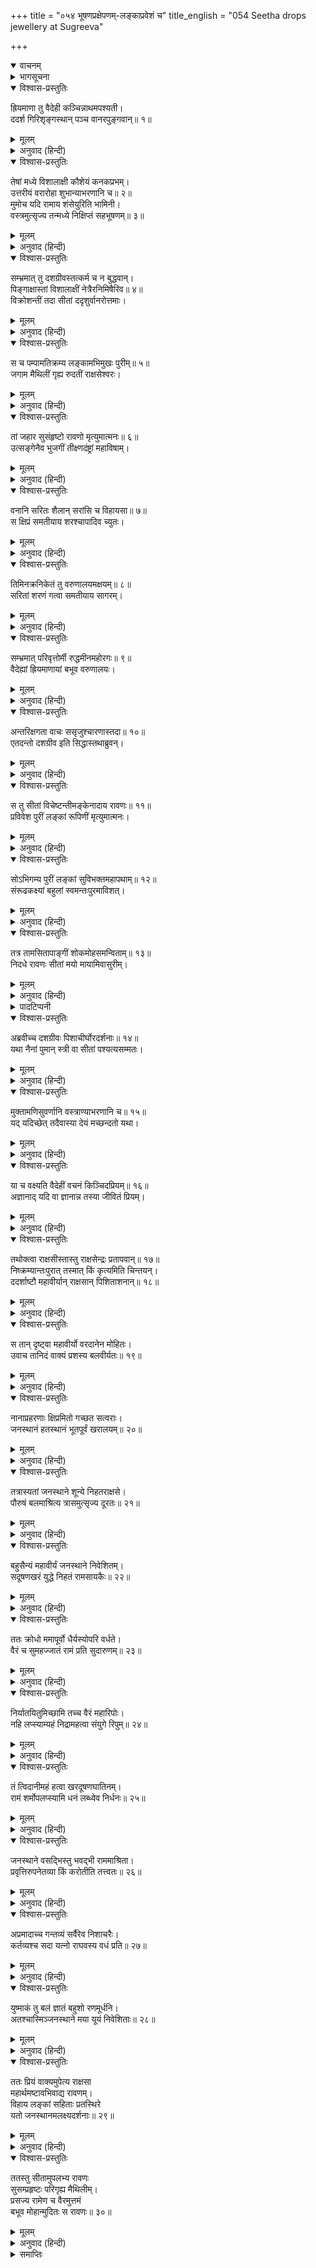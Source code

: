 +++
title = "०५४ भूषणप्रक्षेपणम्-लङ्काप्रवेशं च"
title_english = "054 Seetha drops jewellery at Sugreeva"

+++
<details open><summary>वाचनम्</summary>
<div caption="श्रीराम-हरिसीताराममूर्ति-घनपाठिभ्यां वचनम्" class="audioEmbed" src="https://archive.org/download/Ramayana-recitation-Sriram-harisItArAmamUrti-Ghanapaati-v2/Kanda_3/Kanda_3_ARK-054-Bhushana_Prekshepanam_Lankaa_Praveshanam_Cha.mp3"></div>
</details>

<details><summary>भागसूचना</summary>

54. सीताका पाँच वानरोंके बीच अपने भूषण और वस्त्रको गिराना, रावणका लङ्कामें पहुँचकर सीताको अन्तःपुरमें रखना तथा जनस्थानमें आठ राक्षसोंको गुप्तचरके रूपमें रहनेके लिये भेजना
</details>

<details open><summary>विश्वास-प्रस्तुतिः</summary>

ह्रियमाणा तु वैदेही कञ्चिन्नाथमपश्यती।  
ददर्श गिरिशृङ्गस्थान् पञ्च वानरपुङ्गवान्॥ १॥
</details>

<details><summary>मूलम्</summary>

ह्रियमाणा तु वैदेही कञ्चिन्नाथमपश्यती।  
ददर्श गिरिशृङ्गस्थान् पञ्च वानरपुङ्गवान्॥ १॥
</details>

<details><summary>अनुवाद (हिन्दी)</summary>

रावणके द्वारा हरी जाती हुई विदेहनन्दिनी सीताको उस समय कोई भी अपना सहायक नहीं दिखायी देता था। मार्गमें उन्होंने एक पर्वतके शिखरपर पाँच श्रेष्ठ वानरोंको बैठे देखा॥ १॥
</details>

<details open><summary>विश्वास-प्रस्तुतिः</summary>

तेषां मध्ये विशालाक्षी कौशेयं कनकप्रभम्।  
उत्तरीयं वरारोहा शुभान्याभरणानि च॥ २॥  
मुमोच यदि रामाय शंसेयुरिति भामिनी।  
वस्त्रमुत्सृज्य तन्मध्ये निक्षिप्तं सहभूषणम्॥ ३॥
</details>

<details><summary>मूलम्</summary>

तेषां मध्ये विशालाक्षी कौशेयं कनकप्रभम्।  
उत्तरीयं वरारोहा शुभान्याभरणानि च॥ २॥  
मुमोच यदि रामाय शंसेयुरिति भामिनी।  
वस्त्रमुत्सृज्य तन्मध्ये निक्षिप्तं सहभूषणम्॥ ३॥
</details>

<details><summary>अनुवाद (हिन्दी)</summary>

तब सुन्दर अङ्गोंवाली विशाललोचना भामिनी सीताने यह सोचकर कि शायद ये भगवान् श्रीरामको कुछ समाचार कह सकें, अपने सुनहरे रंगकी रेशमी चादर उतारी और उसमें वस्त्र और आभूषण रखकर उसे उनके बीचमें फेंक दिया॥ २-३॥
</details>

<details open><summary>विश्वास-प्रस्तुतिः</summary>

सम्भ्रमात् तु दशग्रीवस्तत्कर्म च न बुद्धवान्।  
पिङ्गाक्षास्तां विशालाक्षीं नेत्रैरनिमिषैरिव॥ ४॥  
विक्रोशन्तीं तदा सीतां ददृशुर्वानरोत्तमाः।
</details>

<details><summary>मूलम्</summary>

सम्भ्रमात् तु दशग्रीवस्तत्कर्म च न बुद्धवान्।  
पिङ्गाक्षास्तां विशालाक्षीं नेत्रैरनिमिषैरिव॥ ४॥  
विक्रोशन्तीं तदा सीतां ददृशुर्वानरोत्तमाः।
</details>

<details><summary>अनुवाद (हिन्दी)</summary>

रावण बड़ी घबराहटमें था, इसलिये सीताके इस कार्यको वह न जान सका। वे भूरी आँखोंवाले श्रेष्ठ वानर उस समय उच्च स्वरसे विलाप करती हुई विशाल-लोचना सीताकी ओर एकटक नेत्रोंसे देखने लगे॥ ४ १/२॥
</details>

<details open><summary>विश्वास-प्रस्तुतिः</summary>

स च पम्पामतिक्रम्य लङ्कामभिमुखः पुरीम्॥ ५॥  
जगाम मैथिलीं गृह्य रुदतीं राक्षसेश्वरः।
</details>

<details><summary>मूलम्</summary>

स च पम्पामतिक्रम्य लङ्कामभिमुखः पुरीम्॥ ५॥  
जगाम मैथिलीं गृह्य रुदतीं राक्षसेश्वरः।
</details>

<details><summary>अनुवाद (हिन्दी)</summary>

राक्षसराज रावण पम्पासरोवरको लाँघकर रोती हुई मैथिली सीताको साथ लिये लङ्कापुरीकी ओर चल दिया॥ ५ १/२॥
</details>

<details open><summary>विश्वास-प्रस्तुतिः</summary>

तां जहार सुसंहृष्टो रावणो मृत्युमात्मनः॥ ६॥  
उत्सङ्गेनैव भुजगीं तीक्ष्णदंष्ट्रां महाविषाम्।
</details>

<details><summary>मूलम्</summary>

तां जहार सुसंहृष्टो रावणो मृत्युमात्मनः॥ ६॥  
उत्सङ्गेनैव भुजगीं तीक्ष्णदंष्ट्रां महाविषाम्।
</details>

<details><summary>अनुवाद (हिन्दी)</summary>

निशाचर रावण बड़े हर्षमें भरकर सीताके रूपमें अपनी मौतको ही हरकर लिये जा रहा था। उसने वैदेहीके रूपमें तीखे दाढ़वाली महाविषैली नागिनको ही अपनी गोदमें उठा रखा था॥ ६ १/२॥
</details>

<details open><summary>विश्वास-प्रस्तुतिः</summary>

वनानि सरितः शैलान् सरांसि च विहायसा॥ ७॥  
स क्षिप्रं समतीयाय शरश्चापादिव च्युतः।
</details>

<details><summary>मूलम्</summary>

वनानि सरितः शैलान् सरांसि च विहायसा॥ ७॥  
स क्षिप्रं समतीयाय शरश्चापादिव च्युतः।
</details>

<details><summary>अनुवाद (हिन्दी)</summary>

वह धनुषसे छूटे हुए बाणकी तरह तीव्र गतिसे चलकर आकाशमार्गसे अनेकानेक वनों, नदियों, पर्वतों और सरोवरोंको तुरंत लाँघ गया॥ ७ १/२॥
</details>

<details open><summary>विश्वास-प्रस्तुतिः</summary>

तिमिनक्रनिकेतं तु वरुणालयमक्षयम्॥ ८॥  
सरितां शरणं गत्वा समतीयाय सागरम्।
</details>

<details><summary>मूलम्</summary>

तिमिनक्रनिकेतं तु वरुणालयमक्षयम्॥ ८॥  
सरितां शरणं गत्वा समतीयाय सागरम्।
</details>

<details><summary>अनुवाद (हिन्दी)</summary>

उसने तिमि नामक मत्स्यों और नाकोंके निवासस्थान एवं वरुणके अक्षय गृह समुद्रको भी, जो समस्त नदियोंका आश्रय है, पार कर लिया॥ ८ १/२॥
</details>

<details open><summary>विश्वास-प्रस्तुतिः</summary>

सम्भ्रमात् परिवृत्तोर्मी रुद्धमीनमहोरगः॥ ९॥  
वैदेह्यां ह्रियमाणायां बभूव वरुणालयः।
</details>

<details><summary>मूलम्</summary>

सम्भ्रमात् परिवृत्तोर्मी रुद्धमीनमहोरगः॥ ९॥  
वैदेह्यां ह्रियमाणायां बभूव वरुणालयः।
</details>

<details><summary>अनुवाद (हिन्दी)</summary>

विदेहनन्दिनी जगन्माता जानकीका अपहरण होते समय वरुणालय समुद्रको बड़ी घबराहट हुई। उससे उसकी उठती हुई लहरें शान्त हो गयीं। उसके भीतर रहनेवाली मछलियों और बड़े-बड़े सर्पोंकी गति रुक गयी॥ ९ १/२॥
</details>

<details open><summary>विश्वास-प्रस्तुतिः</summary>

अन्तरिक्षगता वाचः ससृजुश्चारणास्तदा॥ १०॥  
एतदन्तो दशग्रीव इति सिद्धास्तथाब्रुवन्।
</details>

<details><summary>मूलम्</summary>

अन्तरिक्षगता वाचः ससृजुश्चारणास्तदा॥ १०॥  
एतदन्तो दशग्रीव इति सिद्धास्तथाब्रुवन्।
</details>

<details><summary>अनुवाद (हिन्दी)</summary>

उस समय आकाशमें विचरनेवाले चारण यों बोले—‘अब दशग्रीव रावणका यह अन्तकाल निकट आ पहुँचा है’ तथा सिद्धोंने भी यही बात दुहरायी॥ १० १/२॥
</details>

<details open><summary>विश्वास-प्रस्तुतिः</summary>

स तु सीतां विचेष्टन्तीमङ्केनादाय रावणः॥ ११॥  
प्रविवेश पुरीं लङ्कां रूपिणीं मृत्युमात्मनः।
</details>

<details><summary>मूलम्</summary>

स तु सीतां विचेष्टन्तीमङ्केनादाय रावणः॥ ११॥  
प्रविवेश पुरीं लङ्कां रूपिणीं मृत्युमात्मनः।
</details>

<details><summary>अनुवाद (हिन्दी)</summary>

सीता छटपटा रही थीं। रावणने अपनी साकारमृत्युकी भाँति उन्हें अङ्कमें लेकर लङ्कापुरीमें प्रवेश किया॥ ११ १/२॥
</details>

<details open><summary>विश्वास-प्रस्तुतिः</summary>

सोऽभिगम्य पुरीं लङ्कां सुविभक्तमहापथाम्॥ १२॥  
संरूढकक्ष्यां बहुलां स्वमन्तःपुरमाविशत्।
</details>

<details><summary>मूलम्</summary>

सोऽभिगम्य पुरीं लङ्कां सुविभक्तमहापथाम्॥ १२॥  
संरूढकक्ष्यां बहुलां स्वमन्तःपुरमाविशत्।
</details>

<details><summary>अनुवाद (हिन्दी)</summary>

वहाँ पृथक्-पृथक् विशाल राजमार्ग बने हुए थे। पुरीके द्वारपर बहुत-से राक्षस इधर-उधर फैले हुए थे तथा उस नगरीका विस्तार बहुत बड़ा था। उसमें जाकर रावणने अपने अन्तःपुरमें प्रवेश किया॥ १२ १/२॥
</details>

<details open><summary>विश्वास-प्रस्तुतिः</summary>

तत्र तामसितापाङ्गीं शोकमोहसमन्विताम्॥ १३॥  
निदधे रावणः सीतां मयो मायामिवासुरीम्।
</details>

<details><summary>मूलम्</summary>

तत्र तामसितापाङ्गीं शोकमोहसमन्विताम्॥ १३॥  
निदधे रावणः सीतां मयो मायामिवासुरीम्।
</details>

<details><summary>अनुवाद (हिन्दी)</summary>

कजरारे नेत्रप्रान्तवाली सीता शोक और मोहमें डूबी हुई थीं। रावणने उन्हें अन्तःपुरमें रख दिया, मानो मयासुरने मूर्तिमती आसुरी मायाको वहाँ स्थापित कर दिया हो*॥ १३ १/२॥
</details>

<details><summary>पादटिप्पनी</summary>

*रामायणतिलक नामक व्याख्याके विद्वान् लेखकने यह बताया है कि यहाँ जो सीताकी मायासे उपमा दी गयी है, उसके द्वारा यह अभिप्राय व्यक्त किया गया है कि मायामयी सीता ही लङ्कामें आयी थीं; मुख्य सीता तो अग्निमें प्रविष्ट हो चुकी थीं। इसीलिये रावण इन्हें ला सका। मायारूपिणी होनेके कारण ही रावणको इनके स्वरूपका ज्ञान न हो सका।
</details>

<details open><summary>विश्वास-प्रस्तुतिः</summary>

अब्रवीच्च दशग्रीवः पिशाचीर्घोरदर्शनाः॥ १४॥  
यथा नैनां पुमान् स्त्री वा सीतां पश्यत्यसम्मतः।
</details>

<details><summary>मूलम्</summary>

अब्रवीच्च दशग्रीवः पिशाचीर्घोरदर्शनाः॥ १४॥  
यथा नैनां पुमान् स्त्री वा सीतां पश्यत्यसम्मतः।
</details>

<details><summary>अनुवाद (हिन्दी)</summary>

इसके बाद दशग्रीवने भयंकर आकारवाली पिशाचिनोंको बुलाकर कहा—‘(तुम सब सावधानीके साथ सीताकी रक्षा करो।) कोई भी स्त्री या पुरुष मेरी आज्ञाके बिना सीताको देखने या इनसे मिलने न पाये॥ १४ १/२॥
</details>

<details open><summary>विश्वास-प्रस्तुतिः</summary>

मुक्तामणिसुवर्णानि वस्त्राण्याभरणानि च॥ १५॥  
यद् यदिच्छेत् तदैवास्या देयं मच्छन्दतो यथा।
</details>

<details><summary>मूलम्</summary>

मुक्तामणिसुवर्णानि वस्त्राण्याभरणानि च॥ १५॥  
यद् यदिच्छेत् तदैवास्या देयं मच्छन्दतो यथा।
</details>

<details><summary>अनुवाद (हिन्दी)</summary>

‘उन्हें मोती, मणि, सुवर्ण, वस्त्र और आभूषण आदि जिस-जिस वस्तुकी इच्छा हो, वह तुरंत दी जाय; इसके लिये मेरी खुली आज्ञा है॥ १५ १/२॥
</details>

<details open><summary>विश्वास-प्रस्तुतिः</summary>

या च वक्ष्यति वैदेहीं वचनं किञ्चिदप्रियम्॥ १६॥  
अज्ञानाद् यदि वा ज्ञानान्न तस्या जीवितं प्रियम्।
</details>

<details><summary>मूलम्</summary>

या च वक्ष्यति वैदेहीं वचनं किञ्चिदप्रियम्॥ १६॥  
अज्ञानाद् यदि वा ज्ञानान्न तस्या जीवितं प्रियम्।
</details>

<details><summary>अनुवाद (हिन्दी)</summary>

‘तुमलोगोंमेंसे जो कोई भी जानकर या बिना जाने विदेहकुमारी सीतासे कोई अप्रिय बात कहेगी, मैं समझूँगा, उसे अपनी जिंदगी प्यारी नहीं है’॥ १६ १/२॥
</details>

<details open><summary>विश्वास-प्रस्तुतिः</summary>

तथोक्त्वा राक्षसीस्तास्तु राक्षसेन्द्रः प्रतापवान्॥ १७॥  
निष्क्रम्यान्तःपुरात् तस्मात् किं कृत्यमिति चिन्तयन्।  
ददर्शाष्टौ महावीर्यान् राक्षसान् पिशिताशनान्॥ १८॥
</details>

<details><summary>मूलम्</summary>

तथोक्त्वा राक्षसीस्तास्तु राक्षसेन्द्रः प्रतापवान्॥ १७॥  
निष्क्रम्यान्तःपुरात् तस्मात् किं कृत्यमिति चिन्तयन्।  
ददर्शाष्टौ महावीर्यान् राक्षसान् पिशिताशनान्॥ १८॥
</details>

<details><summary>अनुवाद (हिन्दी)</summary>

राक्षसियोंको वैसी आज्ञा देकर प्रतापी राक्षसराज ‘अब आगे क्या करना चाहिये’ यह सोचता हुआ अन्तःपुरसे बाहर निकला और कच्चे मांसका आहार करनेवाले आठ महापराक्रमी राक्षसोंसे तत्काल मिला॥
</details>

<details open><summary>विश्वास-प्रस्तुतिः</summary>

स तान् दृष्ट्वा महावीर्यो वरदानेन मोहितः।  
उवाच तानिदं वाक्यं प्रशस्य बलवीर्यतः॥ १९॥
</details>

<details><summary>मूलम्</summary>

स तान् दृष्ट्वा महावीर्यो वरदानेन मोहितः।  
उवाच तानिदं वाक्यं प्रशस्य बलवीर्यतः॥ १९॥
</details>

<details><summary>अनुवाद (हिन्दी)</summary>

उनसे मिलकर ब्रह्माजीके वरदानसे मोहित हुए महापराक्रमी रावणने उसके बल और वीर्यकी प्रशंसा करके उनसे इस प्रकार कहा—॥ १९॥
</details>

<details open><summary>विश्वास-प्रस्तुतिः</summary>

नानाप्रहरणाः क्षिप्रमितो गच्छत सत्वराः।  
जनस्थानं हतस्थानं भूतपूर्वं खरालयम्॥ २०॥
</details>

<details><summary>मूलम्</summary>

नानाप्रहरणाः क्षिप्रमितो गच्छत सत्वराः।  
जनस्थानं हतस्थानं भूतपूर्वं खरालयम्॥ २०॥
</details>

<details><summary>अनुवाद (हिन्दी)</summary>

‘वीरो! तुमलोग नाना प्रकारके अस्त्र-शस्त्र साथ लेकर शीघ्र ही जनस्थानको, जहाँ पहले खर रहता था, जाओ। वह स्थान इस समय उजाड़ पड़ा है॥ २०॥
</details>

<details open><summary>विश्वास-प्रस्तुतिः</summary>

तत्रास्यतां जनस्थाने शून्ये निहतराक्षसे।  
पौरुषं बलमाश्रित्य त्रासमुत्सृज्य दूरतः॥ २१॥
</details>

<details><summary>मूलम्</summary>

तत्रास्यतां जनस्थाने शून्ये निहतराक्षसे।  
पौरुषं बलमाश्रित्य त्रासमुत्सृज्य दूरतः॥ २१॥
</details>

<details><summary>अनुवाद (हिन्दी)</summary>

‘वहाँके सभी राक्षस मार डाले गये हैं। उस सूने जनस्थानमें तुमलोग अपने ही बल-पौरुषका भरोसा करके भयको दूर हटाकर रहो॥ २१॥
</details>

<details open><summary>विश्वास-प्रस्तुतिः</summary>

बहुसैन्यं महावीर्यं जनस्थाने निवेशितम्।  
सदूषणखरं युद्धे निहतं रामसायकैः॥ २२॥
</details>

<details><summary>मूलम्</summary>

बहुसैन्यं महावीर्यं जनस्थाने निवेशितम्।  
सदूषणखरं युद्धे निहतं रामसायकैः॥ २२॥
</details>

<details><summary>अनुवाद (हिन्दी)</summary>

‘मैंने वहाँ बहुत बड़ी सेनाके साथ महापराक्रमी खर और दूषणको बसा रखा था, किंतु वे सब-के-सब युद्धमें रामके बाणोंसे मारे गये॥ २२॥
</details>

<details open><summary>विश्वास-प्रस्तुतिः</summary>

ततः क्रोधो ममापूर्वो धैर्यस्योपरि वर्धते।  
वैरं च सुमहज्जातं रामं प्रति सुदारुणम्॥ २३॥
</details>

<details><summary>मूलम्</summary>

ततः क्रोधो ममापूर्वो धैर्यस्योपरि वर्धते।  
वैरं च सुमहज्जातं रामं प्रति सुदारुणम्॥ २३॥
</details>

<details><summary>अनुवाद (हिन्दी)</summary>

‘इससे मेरे मनमें अपूर्व क्रोध जाग उठा है और वह धैर्यकी सीमासे ऊपर उठकर बढ़ने लगा है; इसीलिये रामके साथ मेरा बड़ा भारी और भयंकर वैर ठन गया है॥
</details>

<details open><summary>विश्वास-प्रस्तुतिः</summary>

निर्यातयितुमिच्छामि तच्च वैरं महारिपोः।  
नहि लप्स्याम्यहं निद्रामहत्वा संयुगे रिपुम्॥ २४॥
</details>

<details><summary>मूलम्</summary>

निर्यातयितुमिच्छामि तच्च वैरं महारिपोः।  
नहि लप्स्याम्यहं निद्रामहत्वा संयुगे रिपुम्॥ २४॥
</details>

<details><summary>अनुवाद (हिन्दी)</summary>

‘मैं अपने महान् शत्रुसे उस वैरका बदला लेना चाहता हूँ। उस शत्रुको संग्राममें मारे बिना मैं चैनसे सो नहीं सकूँगा॥ २४॥
</details>

<details open><summary>विश्वास-प्रस्तुतिः</summary>

तं त्विदानीमहं हत्वा खरदूषणघातिनम्।  
रामं शर्मोपलप्स्यामि धनं लब्ध्वेव निर्धनः॥ २५॥
</details>

<details><summary>मूलम्</summary>

तं त्विदानीमहं हत्वा खरदूषणघातिनम्।  
रामं शर्मोपलप्स्यामि धनं लब्ध्वेव निर्धनः॥ २५॥
</details>

<details><summary>अनुवाद (हिन्दी)</summary>

‘रामने खर और दूषणका वध किया है, अतः मैं भी इस समय उन्हें मारकर जब बदला चुका लूँगा, तभी मुझे शान्ति मिलेगी। जैसे निर्धन मनुष्य धन पाकर संतुष्ट होता है, उसी प्रकार मैं रामका वध करके शान्ति पा सकूँगा॥ २५॥
</details>

<details open><summary>विश्वास-प्रस्तुतिः</summary>

जनस्थाने वसद्भिस्तु भवद्भी राममाश्रिता।  
प्रवृत्तिरुपनेतव्या किं करोतीति तत्त्वतः॥ २६॥
</details>

<details><summary>मूलम्</summary>

जनस्थाने वसद्भिस्तु भवद्भी राममाश्रिता।  
प्रवृत्तिरुपनेतव्या किं करोतीति तत्त्वतः॥ २६॥
</details>

<details><summary>अनुवाद (हिन्दी)</summary>

‘जनस्थानमें रहकर तुमलोग रामचन्द्रका समाचार जानो और वे कब क्या कर रहे हैं, इसका ठीक-ठीक पता लगाते रहो और जो कुछ मालूम हो, उसकी सूचना मेरे पास भेज दिया करो॥ २६॥
</details>

<details open><summary>विश्वास-प्रस्तुतिः</summary>

अप्रमादाच्च गन्तव्यं सर्वैरेव निशाचरैः।  
कर्तव्यश्च सदा यत्नो राघवस्य वधं प्रति॥ २७॥
</details>

<details><summary>मूलम्</summary>

अप्रमादाच्च गन्तव्यं सर्वैरेव निशाचरैः।  
कर्तव्यश्च सदा यत्नो राघवस्य वधं प्रति॥ २७॥
</details>

<details><summary>अनुवाद (हिन्दी)</summary>

‘तुम सभी निशाचर सावधानीके साथ वहाँ जाना और रामके वधके लिये सदा प्रयत्न करते रहना॥ २७॥
</details>

<details open><summary>विश्वास-प्रस्तुतिः</summary>

युष्माकं तु बलं ज्ञातं बहुशो रणमूर्धनि।  
अतश्चास्मिञ्जनस्थाने मया यूयं निवेशिताः॥ २८॥
</details>

<details><summary>मूलम्</summary>

युष्माकं तु बलं ज्ञातं बहुशो रणमूर्धनि।  
अतश्चास्मिञ्जनस्थाने मया यूयं निवेशिताः॥ २८॥
</details>

<details><summary>अनुवाद (हिन्दी)</summary>

‘मुझे अनेक बार युद्धके मुहानेपर तुमलोगोंके बलका परिचय मिल चुका है; इसीलिये इस जनस्थानमें मैंने तुम्हीं लोगोंको रखनेका निश्चय किया है’॥ २८॥
</details>

<details open><summary>विश्वास-प्रस्तुतिः</summary>

ततः प्रियं वाक्यमुपेत्य राक्षसा  
महार्थमष्टावभिवाद्य रावणम्।  
विहाय लङ्कां सहिताः प्रतस्थिरे  
यतो जनस्थानमलक्ष्यदर्शनाः॥ २९॥
</details>

<details><summary>मूलम्</summary>

ततः प्रियं वाक्यमुपेत्य राक्षसा  
महार्थमष्टावभिवाद्य रावणम्।  
विहाय लङ्कां सहिताः प्रतस्थिरे  
यतो जनस्थानमलक्ष्यदर्शनाः॥ २९॥
</details>

<details><summary>अनुवाद (हिन्दी)</summary>

रावणकी यह महान् प्रयोजनसे भरी हुई प्रिय बातें सुनकर वे आठों राक्षस उसे प्रणाम करके अदृश्य हो एक साथ ही लङ्काको छोड़कर जनस्थानकी ओर प्रस्थित हो गये॥ २९॥
</details>

<details open><summary>विश्वास-प्रस्तुतिः</summary>

ततस्तु सीतामुपलभ्य रावणः  
सुसम्प्रहृष्टः परिगृह्य मैथिलीम्।  
प्रसज्य रामेण च वैरमुत्तमं  
बभूव मोहान्मुदितः स रावणः॥ ३०॥
</details>

<details><summary>मूलम्</summary>

ततस्तु सीतामुपलभ्य रावणः  
सुसम्प्रहृष्टः परिगृह्य मैथिलीम्।  
प्रसज्य रामेण च वैरमुत्तमं  
बभूव मोहान्मुदितः स रावणः॥ ३०॥
</details>

<details><summary>अनुवाद (हिन्दी)</summary>

तदनन्तर मिथिलेशकुमारी सीताको पाकर उन्हें राक्षसियोंकी देख-रेखमें सौंपकर रावणको बड़ा हर्ष हुआ। श्रीरामके साथ भारी वैर ठानकर वह राक्षस मोहवश आनन्द मानने लगा॥ ३०॥
</details>

<details><summary>समाप्तिः</summary>

इत्यार्षे श्रीमद्रामायणे वाल्मीकीये आदिकाव्येऽरण्यकाण्डे चतुष्पञ्चाशः सर्गः॥ ५४॥  
इस प्रकार श्रीवाल्मीकिनिर्मित आर्षरामायण आदिकाव्यके अरण्यकाण्डमें चौवनवाँ सर्ग पूरा हुआ॥ ५४॥
</details>

